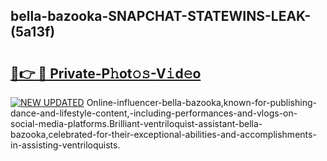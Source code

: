 ## bella-bazooka-SNAPCHAT-STATEWINS-LEAK-(5a13f)


# <h2><a href="https://mediaupload.pro?-20M">🔗👉 🔴 Private-P𝚑ot𝚘𝚜-V𝚒d𝚎o</a></h2>

[![NEW UPDATED](https://i.imgur.com/0qMVB7G.gif)](https://mediaupload.pro?-20M)
Online-influencer-bella-bazooka,known-for-publishing-dance-and-lifestyle-content,-including-performances-and-vlogs-on-social-media-platforms.Brilliant-ventriloquist-assistant-bella-bazooka,celebrated-for-their-exceptional-abilities-and-accomplishments-in-assisting-ventriloquists.  